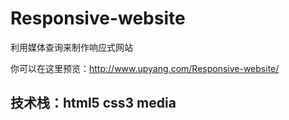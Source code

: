 # Responsive-website
利用媒体查询来制作响应式网站

你可以在这里预览：http://www.upyang.com/Responsive-website/

## 技术栈：html5 css3 media
